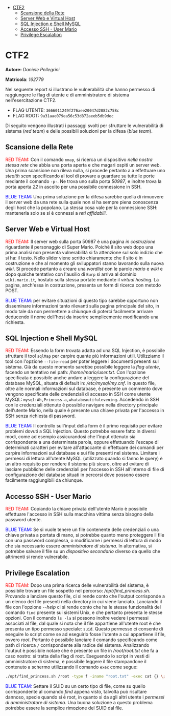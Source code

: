 - [CTF2](#ctf2)
  - [Scansione della Rete](#scansione-della-rete)
  - [Server Web e Virtual Host](#server-web-e-virtual-host)
  - [SQL Injection e Shell MySQL](#sql-injection-e-shell-mysql)
  - [Accesso SSH - User Mario](#accesso-ssh---user-mario)
  - [Privilege Escalation](#privilege-escalation)

# CTF2

**Autore:** *Daniele Pellegrini*

**Matricola**: *162779*

Nel seguente report si illustrano le vulnerabilità che hanno permesso di raggiungere le flag di utente e di amministratore di sistema nell'esercitazione CTF2. 

- FLAG UTENTE: `3666011249f276aee20047d2082c758c`
- FLAG ROOT: `9a31aae079ea56c53d872aeeb5db9dec`

Di seguito vengono illustrati i passaggi svolti per sfruttare le vulnerabilità di sistema (*red team*) e delle possibili soluzioni per la difesa (*blue team*).

## Scansione della Rete

<span style="color: red">RED TEAM:</span> Con il comando `nmap`, si ricerca un dispositivo *nella nostra stessa rete* che abbia una porta aperta e che magari ospiti un server web. Una prima scansione non rileva nulla, si procede pertanto a a effettuare uno *stealth scan* specificando al tool di provare a guardare su tutte le porte mediante il comando `-p-`. Ne trova uno sulla porta *50987*, e inoltre trova la porta aperta *22* in ascolto per una possibile connessione in SSH. 

<span style="color:blue">BLUE TEAM:</span> Una prima soluzione per la difesa sarebbe quella di rimuovere il server web da una rete sulla quale non si ha sempre piena conoscenza degli host che la popolano. La stessa cosa vale per la connessione SSH: mantenerla solo se si è connessi a *reti affidabili*.

## Server Web e Virtual Host

<span style="color: red">RED TEAM:</span> Il server web sulla porta 50987 è una pagina *in costruzione* riguardante il personaggio di Super Mario. Poichè il sito web dopo una prima analisi non presenta vulnerabilità si fa attenzione sul solo indizio che si ha: il testo. Nello slider viene scritto chiaramente che il sito è in costruzione e che al momento gli sviluppatori stanno lavorando sulla nuova *wiki*. Si procede pertanto a creare una *wordlist* con le parole *mario* e *wiki* e dopo qualche tentativo con l'ausilio di `Burp` si arriva al dominio `wiki.mario.it`, hostato sulla stessa portate mediante il *virtual hosting*. La pagina, anch'essa in costruzione, presenta un form di ricerca con metodo POST.

<span style="color:blue">BLUE TEAM:</span> per evitare situazioni di questo tipo sarebbe opportuno non disseminare informazioni tanto rilevanti sulla pagina principale del sito, in modo tale da non permettere a chiunque di poterci facilmente arrivare deducendo il nome dell'host da inserire semplicemente modificando una richiesta.

## SQL Injection e Shell MySQL

<span style="color: red">RED TEAM:</span> Essendo la form trovata adatta ad una SQL Injection, è possibile sfruttare il tool `sqlMap` per carpire quante più informazioni utili. Utilizziamo il tool con l'opzione `--file-read` per poter leggere i documenti presenti sul sistema. Già da questo momento sarebbe possibile leggere la *flag utente*, facendo un tentativo nel path: */home/mario/user.txt*. Con l'opzione specificata è possibile anche andare a leggere la configurazione del database MySQL, situata di default in: */etc/mysql/my.cnf*. In questo file, oltre alle normali informazioni sul database, è presente un commento dove vengono specificate delle credenziali di accesso in SSH come utente MySQL: `mysql:Ah,Princess-a,whatabeautifulevening`. Accedendo in SSH con le credenziali ottenute è possibile navigare nella directory principale dell'utente Mario, nella quale è presente una chiave privata per l'accesso in SSH senza richiesta di password.

<span style="color:blue">BLUE TEAM:</span> Il controllo sull'input della form è il primo requisito per evitare problemi dovuti a SQL Injection. Questo potrebbe essere fatto in diversi modi, come ad esempio assicurandosi che l'input ottenuto sia corrispondente a una determinata parola, oppure effettuando l'escape di determinati caratteri per evitare all'attaccante di effettuare dei comandi per carpire informazioni sul database e sui file presenti nel sistema. Limitare i permessi di lettura all'utente MySQL (utilizzato quando si fanno le query) è un altro requisito per rendere il sistema più sicuro, oltre ad evitare di lasciare pubbliche delle credenziali per l'accesso in SSH all'interno di file di configurazione del database situati in percorsi dove possono essere facilmente raggiungibili da chiunque.

## Accesso SSH - User Mario

<span style="color: red">RED TEAM:</span> Copiando la chiave privata dell'utente Mario è possibile effettuare l'accesso in SSH sulla macchina vittima senza bisogno della password utente.

<span style="color:blue">BLUE TEAM:</span> Se si vuole tenere un file contenente delle credenziali o una chiave privata a portata di mano, si potrebbe quanto meno proteggere il file con una password complessa, o modificarne i permessi di lettura di modo che sia necessario essere *amministratore di sistema*. In alternativa, si potrebbe salvare il file su un *dispositivo secondario* diverso da quello che altrimenti si rende vulnerabile.

## Privilege Escalation

<span style="color: red">RED TEAM:</span> Dopo una prima ricerca delle vulnerabilità del sistema, è possibile trovare un file sospetto nel percorso: */opt/find_princess.sh*. Provando a lanciare questo file, ci si rende conto che l'output corrisponde a un elenco dei file presenti nella directory in cui viene lanciato. Lanciando il file con l'opzione *--help* ci si rende conto che ha le stesse funzionalità del comando `find` presente sui sistemi Unix, e che pertanto presenta le stesse opzioni. Con il comando `ls -la` si possono inoltre vedere i permessi associati al file, dal quale si nota che il file appartiene all'utente root è che presenta un tipo permesso speciale: `suid`. Questo permesso ci consente di eseguire lo script come se ad eseguirlo fosse l'utente a cui appartiene il file, ovvero *root*. Pertanto è possibile lanciare il comando specificando come path di ricerca `/` corrispondente alla radice del sistema. Analizzando l'output è possibile notare che è presente un file in */root/root.txt* che fa a caso nostro: si tratta della flag di root. Eseguendo lo script in vesti di amministratore di sistema, è possibile leggere il file stampandone il contenuto a schermo utilizzando il comando `exec` come segue:
```bash
./opt/find_princess.sh /root -type f -iname "root.txt" -exec cat {} \;
```

<span style="color:blue">BLUE TEAM:</span> Settare il SUID su un certo tipo di file, come su quello corrispondente al comando *find* appena visto, talvolta può risultare dannoso, specie quando si è root, in quanto si da agli altri utente i *permessi di amministratore di sistema*. Una buona soluzione a questo problema potrebbe essere la semplice rimozione del SUID dal file.